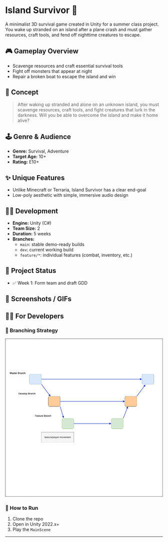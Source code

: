# Island Survivor 🌴

A minimalist 3D survival game created in Unity for a summer class project. You wake up stranded on an island after a plane crash and must gather resources, craft tools, and fend off nighttime creatures to escape.

## 🎮 Gameplay Overview
- Scavenge resources and craft essential survival tools
- Fight off monsters that appear at night
- Repair a broken boat to escape the island and win

## 🧠 Concept
> After waking up stranded and alone on an unknown island, you must scavenge resources, craft tools, and fight creatures that lurk in the darkness. Will you be able to overcome the island and make it home alive?

## 🕹️ Genre & Audience
- **Genre:** Survival, Adventure
- **Target Age:** 10+
- **Rating:** E10+

## ✨ Unique Features
- Unlike Minecraft or Terraria, Island Survivor has a clear end-goal
- Low-poly aesthetic with simple, immersive audio design

## 👨‍💻 Development
- **Engine:** Unity (C#)
- **Team Size:** 2
- **Duration:** 5 weeks
- **Branches:**
  - `main`: stable demo-ready builds
  - `dev`: current working build
  - `feature/*`: individual features (combat, inventory, etc.)

## 🚧 Project Status
- ✅ Week 1: Form team and draft GDD

## 📸 Screenshots / GIFs

## 👨‍💻 For Developers

### 🔀 Branching Strategy

![Branching Strategy Diagram](Assets/branching-strategy-diagram.png)

### 📁 How to Run
1. Clone the repo
2. Open in Unity 2022.x+
3. Play the `MainScene`

---

